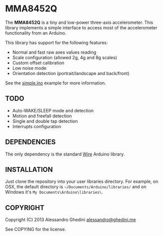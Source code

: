 MMA8452Q
========

The **MMA8452Q** is a tiny and low-power three-axis accelerometer. This library
implements a simple interface to access most of the accelerometer functionality
from an Arduino.

This library has support for the following features:

* Normal and fast raw axes values reading
* Scale configuration (allowed 2g, 4g and 8g scales)
* Custom offset calibration
* Low noise mode
* Orientation detection (portrait/landscape and back/front)

See the [simple.ino](examples/simple.ino) example for more information.

## TODO

* Auto-WAKE/SLEEP mode and detection
* Motion and freefall detection
* Single and double tap detection
* Interrupts configuration

## DEPENDENCIES

The only dependency is the standard [Wire](http://arduino.cc/en/Reference/Wire)
Arduino library.

## INSTALLATION

Just clone the repository into your user libraries directory. For example, on
OSX, the default directory is `~/Documents/Arduino/libraries/` and on Windows
it's `My Documents\Arduino\libraries\`.

## COPYRIGHT

Copyright (C) 2013 Alessandro Ghedini <alessandro@ghedini.me>

See COPYING for the license.
